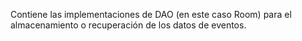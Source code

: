 Contiene las implementaciones de DAO (en este caso Room) para el almacenamiento o recuperación de los datos de eventos.